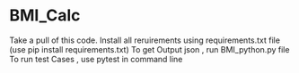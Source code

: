 # BMI_Calc
Take a pull of this code.
Install all reruirements using requirements.txt file (use pip install requirements.txt)
To get Output json , run BMI_python.py file
To run test Cases , use pytest in command line
